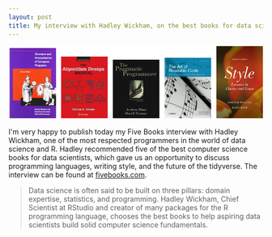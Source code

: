 ```yaml
---
layout: post
title: My interview with Hadley Wickham, on the best books for data scientists learning computer science
---
```


[![Hadley's book choices](https://raw.githubusercontent.com/edomt/edomt.github.io/master/images/hadley_books.png)](https://fivebooks.com/best-books/computer-science-data-science-hadley-wickham/)

I'm very happy to publish today my Five Books interview with Hadley Wickham, one of the most respected programmers in the world of data science and R. Hadley recommended five of the best computer science books for data scientists, which gave us an opportunity to discuss programming languages, writing style, and the future of the tidyverse. The interview can be found at [fivebooks.com](https://fivebooks.com/best-books/computer-science-data-science-hadley-wickham/).

> Data science is often said to be built on three pillars: domain expertise, statistics, and programming. Hadley Wickham, Chief Scientist at RStudio and creator of many packages for the R programming language, chooses the best books to help aspiring data scientists build solid computer science fundamentals.
